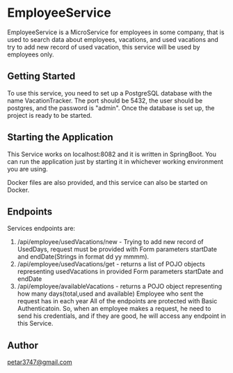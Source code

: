 # EmployeeService
EmployeeService is a MicroService for employees in some company, that is used to search data about employees, vacations, and used vacations and try to add new record of used vacation, this service will be used by employees only.

## Getting Started
To use this service, you need to set up a PostgreSQL database with the name VacationTracker. The port should be 5432, the user should be postgres, and the password is "admin". Once the database is set up, the project is ready to be started.

## Starting the Application
This Service works on localhost:8082 and it is written in SpringBoot. You can run the application just by starting it in whichever working environment you are using.

Docker files are also provided, and this service can also be started on Docker.

## Endpoints
Services endpoints are:

1. /api/employee/usedVacations/new - Trying to add new record of UsedDays, request must be provided with Form parameters startDate and endDate(Strings in format dd yy mmmm).
2. /api/employee/usedVacations/get - returns a list of POJO objects representing usedVacations in provided Form parameters startDate and endDate
3. /api/employee/availableVacations - returns a POJO object representing how many days(total,used and available) Employee who sent the request has in each year
   All of the endpoints are protected with Basic Authenticatoin. So, when an employee makes a request, he need to send his credentials, and if they are good, he will access any endpoint in this Service.
## Author
petar3747@gmail.com